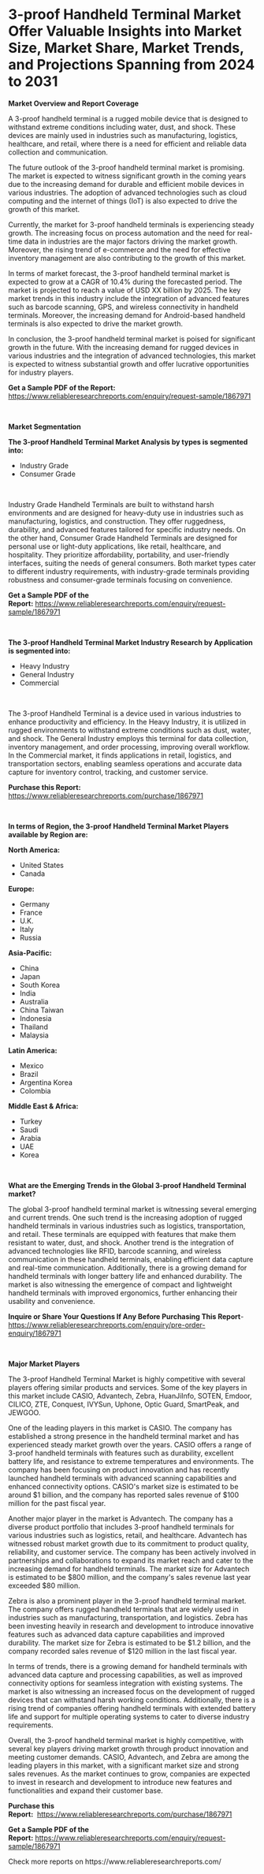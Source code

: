 <p><h1>3-proof Handheld Terminal Market Offer Valuable Insights into Market Size, Market Share, Market Trends, and Projections Spanning from 2024 to 2031</h1></p><p><strong>Market Overview and Report Coverage</strong></p>
<p><p>A 3-proof handheld terminal is a rugged mobile device that is designed to withstand extreme conditions including water, dust, and shock. These devices are mainly used in industries such as manufacturing, logistics, healthcare, and retail, where there is a need for efficient and reliable data collection and communication.</p><p>The future outlook of the 3-proof handheld terminal market is promising. The market is expected to witness significant growth in the coming years due to the increasing demand for durable and efficient mobile devices in various industries. The adoption of advanced technologies such as cloud computing and the internet of things (IoT) is also expected to drive the growth of this market.</p><p>Currently, the market for 3-proof handheld terminals is experiencing steady growth. The increasing focus on process automation and the need for real-time data in industries are the major factors driving the market growth. Moreover, the rising trend of e-commerce and the need for effective inventory management are also contributing to the growth of this market.</p><p>In terms of market forecast, the 3-proof handheld terminal market is expected to grow at a CAGR of 10.4% during the forecasted period. The market is projected to reach a value of USD XX billion by 2025. The key market trends in this industry include the integration of advanced features such as barcode scanning, GPS, and wireless connectivity in handheld terminals. Moreover, the increasing demand for Android-based handheld terminals is also expected to drive the market growth.</p><p>In conclusion, the 3-proof handheld terminal market is poised for significant growth in the future. With the increasing demand for rugged devices in various industries and the integration of advanced technologies, this market is expected to witness substantial growth and offer lucrative opportunities for industry players.</p></p>
<p><strong>Get a Sample PDF of the Report:</strong> <a href="https://www.reliableresearchreports.com/enquiry/request-sample/1867971">https://www.reliableresearchreports.com/enquiry/request-sample/1867971</a></p>
<p>&nbsp;</p>
<p><strong>Market Segmentation</strong></p>
<p><strong>The 3-proof Handheld Terminal Market Analysis by types is segmented into:</strong></p>
<p><ul><li>Industry Grade</li><li>Consumer Grade</li></ul></p>
<p>&nbsp;</p>
<p><p>Industry Grade Handheld Terminals are built to withstand harsh environments and are designed for heavy-duty use in industries such as manufacturing, logistics, and construction. They offer ruggedness, durability, and advanced features tailored for specific industry needs. On the other hand, Consumer Grade Handheld Terminals are designed for personal use or light-duty applications, like retail, healthcare, and hospitality. They prioritize affordability, portability, and user-friendly interfaces, suiting the needs of general consumers. Both market types cater to different industry requirements, with industry-grade terminals providing robustness and consumer-grade terminals focusing on convenience.</p></p>
<p><strong>Get a Sample PDF of the Report:</strong>&nbsp;<a href="https://www.reliableresearchreports.com/enquiry/request-sample/1867971">https://www.reliableresearchreports.com/enquiry/request-sample/1867971</a></p>
<p>&nbsp;</p>
<p><strong>The 3-proof Handheld Terminal Market Industry Research by Application is segmented into:</strong></p>
<p><ul><li>Heavy Industry</li><li>General Industry</li><li>Commercial</li></ul></p>
<p>&nbsp;</p>
<p><p>The 3-proof Handheld Terminal is a device used in various industries to enhance productivity and efficiency. In the Heavy Industry, it is utilized in rugged environments to withstand extreme conditions such as dust, water, and shock. The General Industry employs this terminal for data collection, inventory management, and order processing, improving overall workflow. In the Commercial market, it finds applications in retail, logistics, and transportation sectors, enabling seamless operations and accurate data capture for inventory control, tracking, and customer service.</p></p>
<p><strong>Purchase this Report:</strong>&nbsp; <a href="https://www.reliableresearchreports.com/purchase/1867971">https://www.reliableresearchreports.com/purchase/1867971</a></p>
<p>&nbsp;</p>
<p><strong>In terms of Region, the 3-proof Handheld Terminal Market Players available by Region are:</strong></p>
<p>
    <p> <strong> North America: </strong>
        <ul>
            <li>United States</li>
            <li>Canada</li>
        </ul>
        </p> 
    <p> <strong> Europe: </strong>
        <ul>
            <li>Germany</li>
            <li>France</li>
            <li>U.K.</li>
            <li>Italy</li>
            <li>Russia</li>
        </ul>
        </p> 
    <p> <strong> Asia-Pacific: </strong>
        <ul>
            <li>China</li>
            <li>Japan</li>
            <li>South Korea</li>
            <li>India</li>
            <li>Australia</li>
            <li>China Taiwan</li>
            <li>Indonesia</li>
            <li>Thailand</li>
            <li>Malaysia</li>
        </ul>
        </p> 
    <p> <strong> Latin America: </strong>
        <ul>
            <li>Mexico</li>
            <li>Brazil</li>
            <li>Argentina Korea</li>
            <li>Colombia</li>
        </ul>
        </p> 
    <p> <strong> Middle East & Africa: </strong>
        <ul>
            <li>Turkey</li>
            <li>Saudi</li>
            <li>Arabia</li>
            <li>UAE</li>
            <li>Korea</li>
        </ul>
    </p>
    </p>
<p>&nbsp;</p>
<p><strong>What are the Emerging Trends in the Global 3-proof Handheld Terminal market?</strong></p>
<p><p>The global 3-proof handheld terminal market is witnessing several emerging and current trends. One such trend is the increasing adoption of rugged handheld terminals in various industries such as logistics, transportation, and retail. These terminals are equipped with features that make them resistant to water, dust, and shock. Another trend is the integration of advanced technologies like RFID, barcode scanning, and wireless communication in these handheld terminals, enabling efficient data capture and real-time communication. Additionally, there is a growing demand for handheld terminals with longer battery life and enhanced durability. The market is also witnessing the emergence of compact and lightweight handheld terminals with improved ergonomics, further enhancing their usability and convenience.</p></p>
<p><strong>Inquire or Share Your Questions If Any Before Purchasing This Report</strong>- <a href="https://www.reliableresearchreports.com/enquiry/pre-order-enquiry/1867971">https://www.reliableresearchreports.com/enquiry/pre-order-enquiry/1867971</a></p>
<p>&nbsp;</p>
<p><strong>Major Market Players</strong></p>
<p><p>The 3-proof Handheld Terminal Market is highly competitive with several players offering similar products and services. Some of the key players in this market include CASIO, Advantech, Zebra, HuanJiInfo, SOTEN, Emdoor, CILICO, ZTE, Conquest, IVYSun, Uphone, Optic Guard, SmartPeak, and JEWGOO. </p><p>One of the leading players in this market is CASIO. The company has established a strong presence in the handheld terminal market and has experienced steady market growth over the years. CASIO offers a range of 3-proof handheld terminals with features such as durability, excellent battery life, and resistance to extreme temperatures and environments. The company has been focusing on product innovation and has recently launched handheld terminals with advanced scanning capabilities and enhanced connectivity options. CASIO's market size is estimated to be around $1 billion, and the company has reported sales revenue of $100 million for the past fiscal year.</p><p>Another major player in the market is Advantech. The company has a diverse product portfolio that includes 3-proof handheld terminals for various industries such as logistics, retail, and healthcare. Advantech has witnessed robust market growth due to its commitment to product quality, reliability, and customer service. The company has been actively involved in partnerships and collaborations to expand its market reach and cater to the increasing demand for handheld terminals. The market size for Advantech is estimated to be $800 million, and the company's sales revenue last year exceeded $80 million.</p><p>Zebra is also a prominent player in the 3-proof handheld terminal market. The company offers rugged handheld terminals that are widely used in industries such as manufacturing, transportation, and logistics. Zebra has been investing heavily in research and development to introduce innovative features such as advanced data capture capabilities and improved durability. The market size for Zebra is estimated to be $1.2 billion, and the company recorded sales revenue of $120 million in the last fiscal year.</p><p>In terms of trends, there is a growing demand for handheld terminals with advanced data capture and processing capabilities, as well as improved connectivity options for seamless integration with existing systems. The market is also witnessing an increased focus on the development of rugged devices that can withstand harsh working conditions. Additionally, there is a rising trend of companies offering handheld terminals with extended battery life and support for multiple operating systems to cater to diverse industry requirements.</p><p>Overall, the 3-proof handheld terminal market is highly competitive, with several key players driving market growth through product innovation and meeting customer demands. CASIO, Advantech, and Zebra are among the leading players in this market, with a significant market size and strong sales revenues. As the market continues to grow, companies are expected to invest in research and development to introduce new features and functionalities and expand their customer base.</p></p>
<p><strong>Purchase this Report:</strong>&nbsp;&nbsp;<a href="https://www.reliableresearchreports.com/purchase/1867971">https://www.reliableresearchreports.com/purchase/1867971</a></p>
<p></p>
<p><strong>Get a Sample PDF of the Report:</strong>&nbsp;<a href="https://www.reliableresearchreports.com/enquiry/request-sample/1867971">https://www.reliableresearchreports.com/enquiry/request-sample/1867971</a></p>
<p>Check more reports on https://www.reliableresearchreports.com/</p>